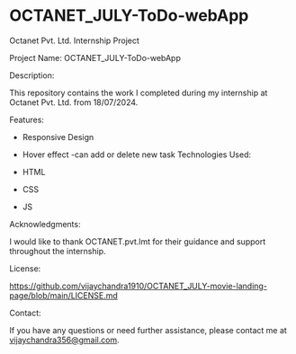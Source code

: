 ﻿# OCTANET_JULY-ToDo-webApp





Octanet Pvt. Ltd. Internship Project

Project Name: OCTANET_JULY-ToDo-webApp

Description:

This repository contains the work I completed during my internship at Octanet Pvt. Ltd. from 18/07/2024.

Features:

- Responsive Design
- Hover effect
-can add or delete new task
Technologies Used:

- HTML
- CSS
- JS




Acknowledgments:

I would like to thank OCTANET.pvt.lmt for their guidance and support throughout the internship.

License:

https://github.com/vijaychandra1910/OCTANET_JULY-movie-landing-page/blob/main/LICENSE.md


Contact:

If you have any questions or need further assistance, please contact me at vijaychandra356@gmail.com.
